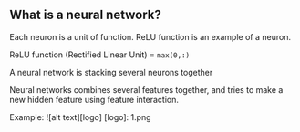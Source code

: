 ## What is a neural network?

Each neuron is a unit of function. ReLU function is an example of a neuron.

ReLU function (Rectified Linear Unit) = `max(0,:)`

A neural network is stacking several neurons together

Neural networks combines several features together, and tries to make a new hidden feature using feature interaction.

Example: 
![alt text][logo]
[logo]: 1.png
